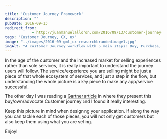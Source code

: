 ```yaml
---

title: 'Customer Journey Framework'
description: ""
pubDate: 2016-09-13
redirect_from: 
            - http://juanmanuelalloron.com/2016/09/13/customer-journey-framework/
tags: "Customer Journey, CX, ux"
image: "../images/2016-09-gml_cx-researchbrandedimage1.jpg"
imgAlt: "A customer Journey workflow with 5 main steps: Buy, Purchase, Own, Love, Advocate"
---
```

In the age of the customer and the increased market for selling experiences rather than sole services, it is really important to understand the journey users will follow. The service/experience you are selling might be just a piece of that whole ecosystem of services, and just a step in the flow, but understanding the whole picture is a key piece to make any app/service successful.

The other day I was reading a [Gartner article](http://blogs.gartner.com/augie-ray/2016/08/12/introducing-the-buyownadvocate-customer-experience-journey/) in where they present this buy/own/advocate Customer journey and I found it really interesting. 

Keep this picture in mind when designing your application. If along the way you can tackle each of those pieces, you will not only get customers but also keep them using what you are selling.

Enjoy!
